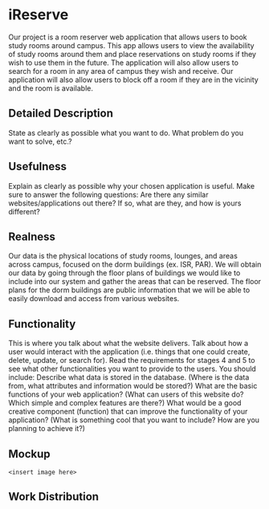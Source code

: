 # iReserve

Our project is a room reserver web application that allows users to book study rooms around campus. This app allows users to view the availability of study rooms around them and place reservations on study rooms if they wish to use them in the future. The application will also allow users to search for a room in any area of campus they wish and receive. Our application will also allow users to block off a room if they are in the vicinity and the room is available. 

## Detailed Description

State as clearly as possible what you want to do. What problem do you want to solve, etc.?

## Usefulness

Explain as clearly as possible why your chosen application is useful.  Make sure to answer the following questions: Are there any similar websites/applications out there?  If so, what are they, and how is yours different?

## Realness

Our data is the physical locations of study rooms, lounges, and areas across campus, focused on the dorm buildings (ex. ISR, PAR). We will obtain our data by going through the floor plans of buildings we would like to include into our system and gather the areas that can be reserved. The floor plans for the dorm buildings are public information that we will be able to easily download and access from various websites.

## Functionality 

This is where you talk about what the website delivers. Talk about how a user would interact with the application (i.e. things that one could create, delete, update, or search for). Read the requirements for stages 4 and 5 to see what other functionalities you want to provide to the users. You should include:
Describe what data is stored in the database. (Where is the data from, what attributes and information would be stored?)
What are the basic functions of your web application? (What can users of this website do? Which simple and complex features are there?)
What would be a good creative component (function) that can improve the functionality of your application? (What is something cool that you want to include? How are you planning to achieve it?)

## Mockup

`<insert image here>`

## Work Distribution

